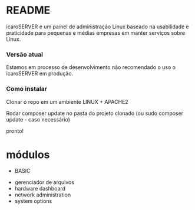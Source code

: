 # README #

icaroSERVER é um painel de administração Linux baseado na usabilidade e praticidade para pequenas e médias empresas em manter serviços sobre Linux.

### Versão atual ###

Estamos em processo de desenvolvimento não recomendado o uso o icaroSERVER em produção.

### Como instalar ###

Clonar o repo em um ambiente LINUX + APACHE2

Rodar composer update no pasta do projeto clonado (ou sudo composer update - caso necessário)

pronto!


# módulos #

 * BASIC

  -  gerenciador de arquivos
  -  hardware dashboard
  -  network administration
  -  system options